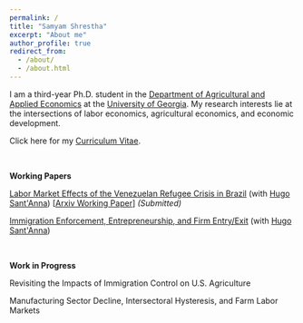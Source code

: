 ```yaml
---
permalink: /
title: "Samyam Shrestha"
excerpt: "About me"
author_profile: true
redirect_from: 
  - /about/
  - /about.html
---
```


I am a third-year Ph.D. student in the [Department of Agricultural and Applied Economics](https://agecon.uga.edu/) at the [University of Georgia](https://uga.edu). My research interests lie at the intersections of labor economics, agricultural economics, and economic development.

Click here for my [Curriculum Vitae](https://shsamyam.github.io/files/CV_Mar_2023.pdf).

<p>&nbsp;</p>

**Working Papers**

[Labor Market Effects of the Venezuelan Refugee Crisis in Brazil](https://shsamyam.github.io/files/SantAnnaShrestha2023.pdf) (with [Hugo Sant'Anna](https://hsantanna.org/)) [[Arxiv Working Paper](https://arxiv.org/abs/2302.04201)] *(Submitted)*

[Immigration Enforcement, Entrepreneurship, and Firm Entry/Exit](https://shsamyam.github.io/files/ShresthaSantAnna2023.pdf) (with [Hugo Sant'Anna](https://hsantanna.org/))

<p>&nbsp;</p>

**Work in Progress**

Revisiting the Impacts of Immigration Control on U.S. Agriculture

Manufacturing Sector Decline, Intersectoral Hysteresis, and Farm Labor Markets

